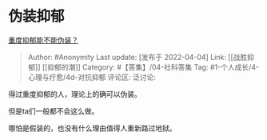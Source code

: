 # 伪装抑郁
[重度抑郁能不能伪装？](https://www.zhihu.com/question/525605146/answer/2423305891)

> Author: #Anonymity
> Last update: [发布于 2022-04-04]
> Link: [[战胜抑郁]] [[抑郁的潮]]
> Category: #【答集】/04-社科答集
> Tag: #1-个人成长/4-心理与疗愈/4d-对抗抑郁
> 评论区:
> 泛讨论:

得过重度抑郁的人，理论上的确可以伪装。

但是ta们一般都不会这么做。

哪怕是假装的，也没有什么理由值得人重新路过地狱。
